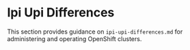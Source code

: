 # Ipi Upi Differences

This section provides guidance on `ipi-upi-differences.md` for administering and operating OpenShift clusters.